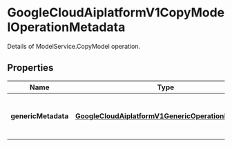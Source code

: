 

# GoogleCloudAiplatformV1CopyModelOperationMetadata

Details of ModelService.CopyModel operation.

## Properties

| Name | Type | Description | Notes |
|------------ | ------------- | ------------- | -------------|
|**genericMetadata** | [**GoogleCloudAiplatformV1GenericOperationMetadata**](GoogleCloudAiplatformV1GenericOperationMetadata.md) | The common part of the operation metadata. |  [optional] |



